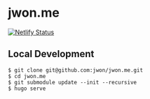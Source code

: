 # jwon.me
[![Netlify Status](https://api.netlify.com/api/v1/badges/76ebafa4-2975-4b50-aabc-987b5d2d5071/deploy-status)](https://app.netlify.com/sites/jwon-me/deploys)

## Local Development
```
$ git clone git@github.com:jwon/jwon.me.git
$ cd jwon.me
$ git submodule update --init --recursive
$ hugo serve
```

